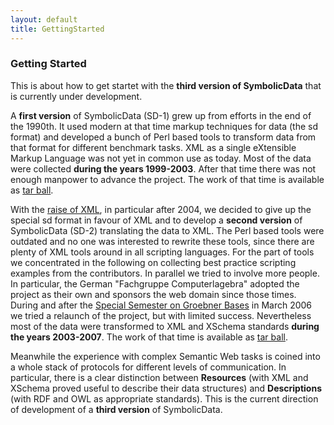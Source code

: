 ```yaml
---
layout: default
title: GettingStarted
---
```


### Getting Started

This is about how to get startet with the **third version of SymbolicData** that is currently under development.

  
A **first version** of SymbolicData (SD-1) grew up from efforts in the end of the 1990th. It used modern at that time markup techniques for data (the sd format) and developed a bunch of Perl based tools to transform data from that format for different benchmark tasks. XML as a single eXtensible Markup Language was not yet in common use as today. Most of the data were collected **during the years 1999-2003**. After that time there was not enough manpower to advance the project. The work of that time is available as [tar ball](http://symbolicdata.org/SD-1.tgz).

  
With the [raise of XML](http://en.wikipedia.org/wiki/XML), in particular after 2004, we decided to give up the special sd format in favour of XML and to develop a **second version** of SymbolicData (SD-2) translating the data to XML. The Perl based tools were outdated and no one was interested to rewrite these tools, since there are plenty of XML tools around in all scripting languages. For the part of tools we concentrated in the following on collecting best practice scripting examples from the contributors. In parallel we tried to involve more people. In particular, the German "Fachgruppe Computerlagebra" adopted the project as their own and sponsors the web domain since those times. During and after the [Special Semester on Groebner Bases](http://www.ricam.oeaw.ac.at/specsem/srs/groeb/index.htm) in March 2006 we tried a relaunch of the project, but with limited success. Nevertheless most of the data were transformed to XML and XSchema standards **during the years 2003-2007**. The work of that time is available as [tar ball](http://symbolicdata.org/SD-2.tgz).

  
Meanwhile the experience with complex Semantic Web tasks is coined into a whole stack of protocols for different levels of communication. In particular, there is a clear distinction between **Resources** (with XML and XSchema proved useful to describe their data structures) and **Descriptions** (with RDF and OWL as appropriate standards). This is the current direction of development of a **third version** of SymbolicData.


